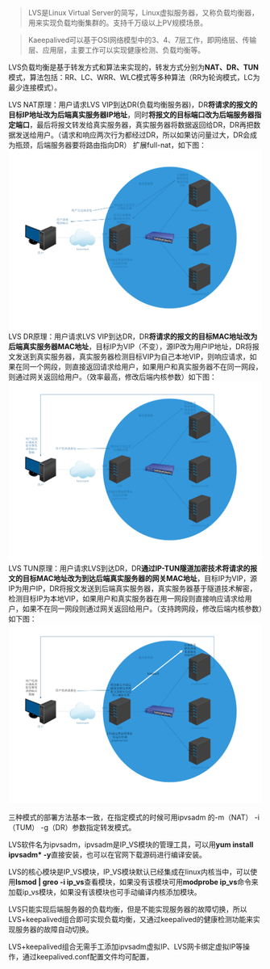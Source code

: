> LVS是Linux Virtual Server的简写，Linux虚拟服务器，又称负载均衡器，用来实现负载均衡集群的。支持千万级以上PV规模场景。

> Kaeepalived可以基于OSI网络模型中的3、4、7层工作，即网络层、传输层、应用层，主要工作可以实现健康检测、负载均衡等。

LVS负载均衡是基于转发方式和算法来实现的，转发方式分别为**NAT、DR、TUN**模式，算法包括：RR、LC、WRR、WLC模式等多种算法（RR为轮询模式，LC为最少连接模式）。

LVS NAT原理：用户请求LVS VIP到达DR(负载均衡服务器)，DR**将请求的报文的目标IP地址改为后端真实服务器IP地址**，同时**将报文的目标端口改为后端服务器指定端口**，最后将报文转发给真实服务器，真实服务器将数据返回给DR，DR再把数据发送给用户。（请求和响应两次行为都经过DR，所以如果访问量过大，DR会成为瓶颈，后端服务器要将路由指向DR） 扩展full-nat，如下图：
![lvs_net.png][1]
LVS DR原理：用户请求LVS VIP到达DR，DR**将请求的报文的目标MAC地址改为后端真实服务器MAC地址**，目标IP为VIP（不变），源IP改为用户IP地址，DR将报文发送到真实服务器，真实服务器检测目标VIP为自己本地VIP，则响应请求，如果在同一个网段，则直接返回请求给用户，如果用户和真实服务器不在同一网段，则通过网关返回给用户。（效率最高，修改后端内核参数）如下图：
![lvs_dr.png][2]
LVS TUN原理：用户请求LVS到达DR，DR**通过IP-TUN隧道加密技术将请求的报文的目标MAC地址改为到达后端真实服务器的网关MAC地址**，目标IP为VIP，源IP为用户IP，DR将报文发送到后端真实服务器，真实服务器基于隧道技术解密，检测目标IP为本地VIP，如果用户和真实服务器在用一网段则直接响应请求给用户，如果不在同一网段则通过网关返回给用户。（支持跨网段，修改后端内核参数）如下图：
![lvs_tun.png][3]

三种模式的部署方法基本一致，在指定模式的时候可用ipvsadm 的-m（NAT） -i（TUM） -g（DR）参数指定转发模式。

LVS软件名为ipvsadm，ipvsadm是IP_VS模块的管理工具，可以用**yum install ipvsadm* -y**直接安装，也可以在官网下载源码进行编译安装。

LVS的核心模块是IP_VS模块，IP_VS模块默认已经集成在linux内核当中，可以使用**lsmod | greo -i ip_vs**查看模块，如果没有该模块可用**modprobe ip_vs**命令来加载ip_vs模块，如果没有该模块也可手动编译内核添加模块。

LVS只能实现后端服务器的负载均衡，但是不能实现服务器的故障切换，所以LVS+keepalived组合即可实现负载均衡，又通过keepalived的健康检测功能来实现服务器的故障自动切换。

LVS+keepalived组合无需手工添加ipvsadm虚拟IP、LVS网卡绑定虚拟IP等操作，通过keepalived.conf配置文件均可配置，



[1]: ../images/762254881.png
[2]: ../images/1036492470.png
[3]: ../images/1150989623.png